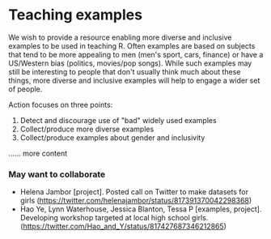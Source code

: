 # Teaching examples

We wish to provide a resource enabling more diverse and inclusive examples to be used in teaching R. Often examples are based on subjects that tend to be more appealing to men (men's sport, cars, finance) or have a US/Western bias (politics, movies/pop songs). While such examples may still be interesting to people that don't usually think much about these things, more diverse and inclusive examples will help to engage a wider set of people.

Action focuses on three points:

1. Detect and discourage use of "bad" widely used examples
2. Collect/produce more diverse examples
3. Collect/produce examples about gender and inclusivity

...... more content

### May want to collaborate

- Helena Jambor [project]. Posted call on Twitter to make datasets for girls (https://twitter.com/helenajambor/status/817391370042298368)
- Hao Ye, Lynn Waterhouse, Jessica Blanton, Tessa P [examples, project]. Developing workshop targeted at local high school girls. (https://twitter.com/Hao_and_Y/status/817427687346212865)

